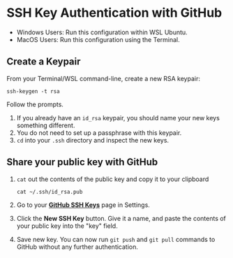 # SSH Key Authentication with GitHub

- Windows Users: Run this configuration within WSL Ubuntu.
- MacOS Users: Run this configuration using the Terminal.

## Create a Keypair

From your Terminal/WSL command-line, create a new RSA keypair:

```
ssh-keygen -t rsa
```

Follow the prompts.

1. If you already have an `id_rsa` keypair, you should name your new keys something different.
2. You do not need to set up a passphrase with this keypair.
3. `cd` into your `.ssh` directory and inspect the new keys.

## Share your public key with GitHub

1. `cat` out the contents of the public key and copy it to your clipboard

    ```
    cat ~/.ssh/id_rsa.pub
    ```
    
2. Go to your [**GitHub SSH Keys**](https://github.com/settings/ssh) page in Settings.
3. Click the **New SSH Key** button. Give it a name, and paste the contents of your public key into the "key" field.
4. Save new key. You can now run `git push` and `git pull` commands to GitHub without any further authentication.